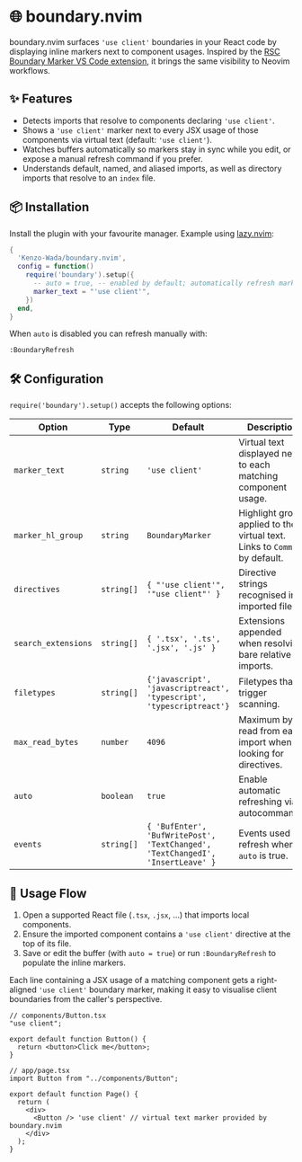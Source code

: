 # 🌐 boundary.nvim

boundary.nvim surfaces `'use client'` boundaries in your React code by displaying inline markers next to component usages. Inspired by the [RSC Boundary Marker VS Code extension](https://github.com/mimifuwacc/rsc-boundary-marker), it brings the same visibility to Neovim workflows.

## ✨ Features

- Detects imports that resolve to components declaring `'use client'`.
- Shows a `'use client'` marker next to every JSX usage of those components via virtual text (default: `'use client'`).
- Watches buffers automatically so markers stay in sync while you edit, or expose a manual refresh command if you prefer.
- Understands default, named, and aliased imports, as well as directory imports that resolve to an `index` file.

## 📦 Installation

Install the plugin with your favourite manager. Example using [lazy.nvim](https://github.com/folke/lazy.nvim):

```lua
{
  'Kenzo-Wada/boundary.nvim',
  config = function()
    require('boundary').setup({
      -- auto = true, -- enabled by default; automatically refresh markers on common buffer events
      marker_text = "'use client'",
    })
  end,
}
```

When `auto` is disabled you can refresh manually with:

```vim
:BoundaryRefresh
```

## 🛠️ Configuration

`require('boundary').setup()` accepts the following options:

| Option              | Type       | Default                                                                        | Description                                                                 |
| ------------------- | ---------- | ------------------------------------------------------------------------------ | --------------------------------------------------------------------------- |
| `marker_text`       | `string`   | `'use client'`                                                                 | Virtual text displayed next to each matching component usage.               |
| `marker_hl_group`   | `string`   | `BoundaryMarker`                                                               | Highlight group applied to the virtual text. Links to `Comment` by default. |
| `directives`        | `string[]` | `{ "'use client'", '"use client"' }`                                           | Directive strings recognised in imported files.                             |
| `search_extensions` | `string[]` | `{ '.tsx', '.ts', '.jsx', '.js' }`                                             | Extensions appended when resolving bare relative imports.                   |
| `filetypes`         | `string[]` | `{'javascript', 'javascriptreact', 'typescript', 'typescriptreact'}`           | Filetypes that trigger scanning.                                            |
| `max_read_bytes`    | `number`   | `4096`                                                                         | Maximum bytes read from each import when looking for directives.            |
| `auto`              | `boolean`  | `true`                                                                         | Enable automatic refreshing via autocommands.                               |
| `events`            | `string[]` | `{ 'BufEnter', 'BufWritePost', 'TextChanged', 'TextChangedI', 'InsertLeave' }` | Events used to refresh when `auto` is true.                                 |

## 🔄 Usage Flow

1. Open a supported React file (`.tsx`, `.jsx`, …) that imports local components.
2. Ensure the imported component contains a `'use client'` directive at the top of its file.
3. Save or edit the buffer (with `auto = true`) or run `:BoundaryRefresh` to populate the inline markers.

Each line containing a JSX usage of a matching component gets a right-aligned `'use client'` boundary marker, making it easy to visualise client boundaries from the caller's perspective.

```tsx
// components/Button.tsx
"use client";

export default function Button() {
  return <button>Click me</button>;
}

// app/page.tsx
import Button from "../components/Button";

export default function Page() {
  return (
    <div>
      <Button /> 'use client' // virtual text marker provided by boundary.nvim
    </div>
  );
}
```
